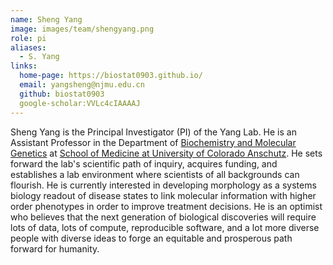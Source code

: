 ```yaml
---
name: Sheng Yang
image: images/team/shengyang.png
role: pi
aliases:
  - S. Yang
links:
  home-page: https://biostat0903.github.io/
  email: yangsheng@njmu.edu.cn
  github: biostat0903
  google-scholar:VVLc4cIAAAAJ
---
```



Sheng Yang is the Principal Investigator (PI) of the Yang Lab.
He is an Assistant Professor in the Department of [Biochemistry and Molecular Genetics](https://medschool.cuanschutz.edu/biochemistry) at [School of Medicine at University of Colorado Anschutz](https://medschool.cuanschutz.edu/).
He sets forward the lab's scientific path of inquiry, acquires funding, and establishes a lab environment where scientists of all backgrounds can flourish.
He is currently interested in developing morphology as a systems biology readout of disease states to link molecular information with higher order phenotypes in order to improve treatment decisions.
He is an optimist who believes that the next generation of biological discoveries will require lots of data, lots of compute, reproducible software, and a lot more diverse people with diverse ideas to forge an equitable and prosperous path forward for humanity.

